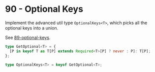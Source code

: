 # 90 - Optional Keys

Implement the advanced util type `OptionalKeys<T>`, which picks all the optional keys into a union.

See [89-optional-keys](../ts/../00089-hard-required-keys/note.md).

```typescript
type GetOptional<T> = {
  [P in keyof T as T[P] extends Required<T>[P] ? never : P]: T[P];
};

type OptionalKeys<T> = keyof GetOptional<T>;
```
